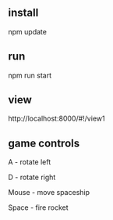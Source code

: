 ## install

npm update


## run

npm run start

## view

http://localhost:8000/#!/view1

## game controls

A - rotate left

D - rotate right

Mouse - move spaceship

Space - fire rocket